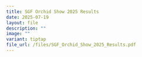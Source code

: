 ```yaml
---
title: SGF Orchid Show 2025 Results
date: 2025-07-19
layout: file
description: ""
image: ""
variant: tiptap
file_url: /files/SGF_Orchid_Show_2025_Results.pdf
---
```

